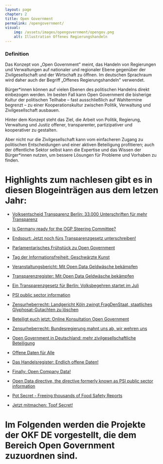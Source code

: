```yaml
---
layout: page
chapter: 2
title: Open Government
permalink: /opengovernment/
visual:
    img: /assets/images/opengovernment/opengov.png
    alt: Illustration Offenes Regierungshandeln
---
```


### Definition

Das Konzept von „Open Government" meint, das Handeln von Regierungen und Verwaltungen auf nationaler und regionaler Ebene gegenüber der Zivilgesellschaft und der Wirtschaft zu öffnen. Im deutschen Sprachraum wird daher auch der Begriff „Offenes Regierungshandeln" verwendet.

Bürger*innen können auf vielen Ebenen des politischen Handelns direkt einbezogen werden. Im besten Fall kann Open Government die bisherige Kultur der politischen Teilhabe – fast ausschließlich auf Wahltermine begrenzt – zu einer Kooperationskultur zwischen Politik, Verwaltung und Zivilgesellschaft ausbauen.

Hinter dem Konzept steht das Ziel, die Arbeit von Politik, Regierung, Verwaltung und Justiz offener, transparenter, partizipativer und kooperativer zu gestalten.

Aber nicht nur die Zivilgesellschaft kann vom einfacheren Zugang zu politischen Entscheidungen und einer aktiven Beteiligung profitieren; auch der öffentliche Sektor selbst kann die Expertise und das Wissen der Bürger*innen nutzen, um bessere Lösungen für Probleme und Vorhaben zu finden.		

# Highlights zum nachlesen gibt es in diesen Blogeinträgen aus dem letzen Jahr:

* [Volksentscheid Transparenz Berlin: 33.000 Unterschriften für mehr Transparenz](https://okfn.de/blog/2019/12/volksentscheid-33000-unterschriften-eingereicht/)

* [Is Germany ready for the OGP Steering Committee?](https://okfn.de/blog/2019/11/is-germany-ready-for-the-ogp-steering-committee/)

* [Endspurt: Jetzt noch fürs Transparenzgesetz unterschreiben!](https://okfn.de/blog/2019/10/volksentscheid-endspurt/)

* [Parlamentarisches Frühstück zu Open Government](https://okfn.de/blog/2019/09/parlamentarisches-fruehstueck-open-gov/)

* [Tag der Informationsfreiheit: Geschwärzte Kunst](https://okfn.de/blog/2019/09/tag-der-informationsfreiheit-kunst/)

* [Veranstaltungsbericht: Mit Open Data Geldwäsche bekämpfen](https://okfn.de/blog/2019/05/veranstaltungsbericht-transparenzregister/)

* [Transparenzregister: Mit Open Data Geldwäsche bekämpfen](https://okfn.de/blog/2019/05/transparenzregister-mit-open-data-geldwaesche-bekaempfen/)

* [Ein Transparenzgesetz für Berlin: Volksbegehren startet im Juli](https://okfn.de/blog/2019/05/transparenzgesetz-berlin-startet/)

* [PSI public sector information](https://okfn.de/blog/2019/04/psi-open-data-richtlinie/)

* [Zensurheberrecht: Landgericht Köln zwingt FragDenStaat, staatliches Glyphosat-Gutachten zu löschen](https://okfn.de/blog/2019/04/zensurheberrecht-einstweilige-verfuegung/)

* [Beteiligt euch jetzt: Online Konsultation Open Government](https://okfn.de/blog/2019/04/beteiligt-euch-jetzt-open-government/)

* [Zensurheberrecht: Bundesregierung mahnt uns ab, wir wehren uns](https://okfn.de/blog/2019/03/zensurheberrecht/)

* [Open Government in Deutschland: mehr zivilgesellschaftliche Beteiligung](https://okfn.de/blog/2019/02/open-government-mehr-beteiligung/)

* [Offene Daten für Alle](https://okfn.de/blog/2019/02/offene-daten-fuer-alle/)

* [Das Handelsregister: Endlich offene Daten!](https://okfn.de/blog/2019/02/handelsregister/)

* [Finally: Open Company Data!](https://okfn.de/blog/2019/02/finally-open-company-data/)

* [Open Data directive, the directive formerly known as PSI public sector information](https://okfn.de/blog/2019/01/open-data-directive/)

* [Pot Secret - Freeing thousands of Food Safety Reports](https://okfn.de/blog/2019/01/pot-secret/)

* [Jetzt mitmachen: Topf Secret!](https://okfn.de/blog/2019/01/topf-secret/)

# Im Folgenden werden die Projekte der OKF DE vorgestellt, die dem Bereich Open Government zuzuordnen sind.
